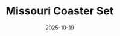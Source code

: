 ---
title: Missouri Coaster Set
date: 2025-10-19
publish_on: "2025-10-19"
summary: A bold, graphic coaster set featuring abstract red, white, and blue patterning anchored by the silhouette of Missouri — a contemporary design study in state pride and symmetry.
tags: [Coasters, Décor]
photos: ["/assets/img/mo-coaster1.png"]
category: Coasters
detail: >
  Each coaster combines layered geometry with patriotic color blocking to create a modern visual rhythm centered on the Missouri state outline. The alternating striped and concentric ring motifs highlight the precision and depth achievable through multi-material 3D printing. Completed with a matching embossed caddy, the set strikes a balance between design-forward experimentation and local identity — a creative tribute to the Show-Me State rendered in clean, thoughtful design.
square_url: 
makerworld_url: 
announce_title: "Available for purchase at the Wentzville Liberty Holiday Bazaar"
announce_text:  |
  <p>We'll have these Coasters available at the <strong>Wentzville Liberty Holiday Bazaar</strong> on November 8, 2025. Please stop by and check them out!</p>
  <p><strong>Price: $10</strong></p>
  <br/>
  <p>Wentzville Liberty Holiday Bazaar</p>
  <p>November 8, 2025 9am - 3pm</p>
  <p>Liberty High School - 2275 Sommers Rd, Lake St. Louis, MO 63367</p>
announce_link_url: "https://www.wsdlibertyband.com/holiday-bazaar"
announce_link_label: "Event details"
announce_start: "2055-10-01" # optional; show on/after this date
announce_end:   "2055-11-09" # optional; hide after this date
---